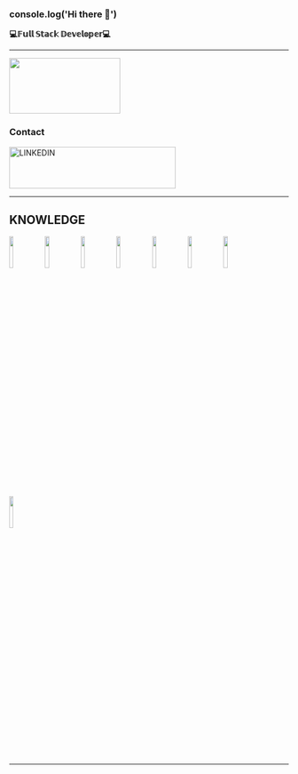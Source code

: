 ### console.log('Hi there 👋')

**💻𝔽𝕦𝕝𝕝 𝕊𝕥𝕒𝕔𝕜 𝔻𝕖𝕧𝕖𝕝𝕠𝕡𝕖𝕣💻**
_______

<img width="200px" height="100px" src="https://user-images.githubusercontent.com/63928345/170804685-c25b83f2-012a-488b-8d52-68bbd592a00b.gif" /></img> 
### **Contact** 

[<img alt="LINKEDIN" width="300px" height="75px" src="https://proinfluent.b-cdn.net/wp-content/uploads/2019/05/Logo-LinkedIn-officiel.png" />](https://www.linkedin.com/in/nicol%C3%A1s-mauber-a996121b9)
_______
## **KNOWLEDGE**
<img src="https://upload.wikimedia.org/wikipedia/commons/thumb/4/47/React.svg/1200px-React.svg.png" width="12%" ></img>  <img src="https://upload.wikimedia.org/wikipedia/commons/thumb/9/99/Unofficial_JavaScript_logo_2.svg/1200px-Unofficial_JavaScript_logo_2.svg.png" width="12%"></img>  <img src="https://upload.wikimedia.org/wikipedia/commons/thumb/0/0d/C_Sharp_wordmark.svg/1024px-C_Sharp_wordmark.svg.png" width="12%"></img>  <img src="https://upload.wikimedia.org/wikipedia/commons/thumb/1/18/ISO_C%2B%2B_Logo.svg/800px-ISO_C%2B%2B_Logo.svg.png" width="12%"></img>  <img src="https://www.kindpng.com/picc/m/225-2258787_bootstrap-4-logo-png-clipart-png-download-bootstrap.png"  width="12%"></img>  <img src="https://cdn-icons-png.flaticon.com/512/919/919826.png" width="12%"></img>  <img src="https://upload.wikimedia.org/wikipedia/commons/thumb/6/61/HTML5_logo_and_wordmark.svg/1200px-HTML5_logo_and_wordmark.svg.png" width="12%"></img>  <img src="https://institutocpe.edu.uy/wp-content/uploads/2020/03/sql-logo.png" width="12%"></img>  

_______


